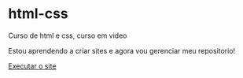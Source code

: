 # html-css
 Curso de html e css, curso em video

Estou aprendendo a criar sites e agora vou gerenciar meu repositorio!

<a href="https://lzfernandobispo.github.io/html-css/exercicios/site/"> Executar o site </a>